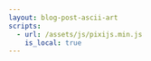 ```yaml
---
layout: blog-post-ascii-art
scripts:
  - url: /assets/js/pixijs.min.js
    is_local: true
---
```

<script>
  let app = new PIXI.Application({ width: 640, height: 360 });
  const pixiContainer = document.getElementById('content');
  pixiContainer.appendChild(app.view);

  const rectangle = new PIXI.Graphics();
  rectangle.beginFill(0xFF0000);
  rectangle.drawRect(0, 0, 200, 100);
  rectangle.endFill();

  app.stage.addChild(rectangle);
</script>